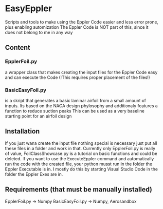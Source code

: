 # EasyEppler
Scripts and tools to make using the Eppler Code easier and less error prone, plus enabling automization
The Eppler Code is NOT part of this, since it does not belong to me in any way

## Content
### EpplerFoil.py 
a wrapper class that makes creating the input files for the Eppler Code easy and can execute the Code
(!This requires proper placement of the files!)

### BasicEasyFoil.py
is a skript that generates a basic laminar airfoil from a small amount of inputs.
Its based on the NACA design phylosophy and additionaly features a function to reduce suction peaks
This can be used as a very baseline starting point for an airfoil design

## Installation
If you just wana create the input file nothing special is necessary just put all these files in a folder and work in that.
Currently only EpplerFoil.py is really of value, FoilClassShowcase.py is a tutorial on basic functions and could be deleted.
If you want to use the ExecuteEppler command and automatically run the code with the created file, your python musst run in
the folder the Eppler Executable is in. I mostly do this by starting Visual Studio Code in the folder the Eppler Exes are in.

## Requirements (that must be manually installed)
EpplerFoil.py -> Numpy
BasicEasyFoil.py -> Numpy, Aerosandbox